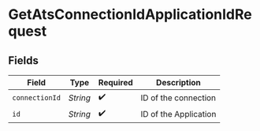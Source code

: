 # GetAtsConnectionIdApplicationIdRequest


## Fields

| Field                 | Type                  | Required              | Description           |
| --------------------- | --------------------- | --------------------- | --------------------- |
| `connectionId`        | *String*              | :heavy_check_mark:    | ID of the connection  |
| `id`                  | *String*              | :heavy_check_mark:    | ID of the Application |